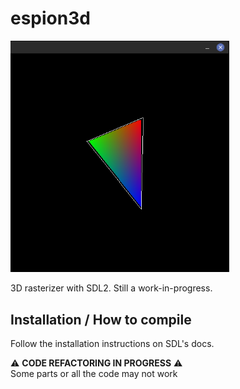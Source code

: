 # espion3d  

  <img src="https://raw.githubusercontent.com/spy-ware/espion3d/main/screenshot.png" width="350">

3D rasterizer with SDL2. Still a work-in-progress.

## Installation / How to compile

Follow the installation instructions on SDL's docs.  
  
⚠️ **CODE REFACTORING IN PROGRESS** ⚠️  
Some parts or all the code may not work  
